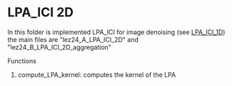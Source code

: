 # LPA_ICI 2D
In this folder is implemented LPA_ICI for image denoising (see [LPA_ICI_1D](https://github.com/Neseemo/Image_Processing/tree/main/LPA_ICI_1D))
the main files are "lez24_A_LPA_ICI_2D" and "lez24_B_LPA_ICI_2D_aggregation"

Functions
1. compute_LPA_kernel: computes the kernel of the LPA

